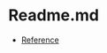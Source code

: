 # Readme.md


 - [Reference](http://brettedotnet.wordpress.com/2013/05/01/asp-net-web-api-validation-a-one-more-better-approach/)
